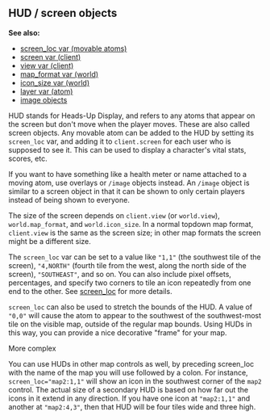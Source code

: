 ## HUD / screen objects
**See also:**
+   [screen_loc var (movable atoms)](/ref/atom/movable/var/screen_loc.md) 
+   [screen var (client)](/ref/client/var/screen.md) 
+   [view var (client)](/ref/client/var/view.md) 
+   [map_format var (world)](/ref/world/var/map_format.md) 
+   [icon_size var (world)](/ref/world/var/icon_size.md) 
+   [layer var (atom)](/ref/atom/var/layer.md) 
+   [image objects](/ref/image.md) 


HUD stands for Heads-Up Display, and refers to any atoms that
appear on the screen but don\'t move when the player moves. These are
also called screen objects. Any movable atom can be added to the HUD by
setting its `screen_loc` var, and adding it to `client.screen` for each
user who is supposed to see it. This can be used to display a
character\'s vital stats, scores, etc. 

If you want to have
something like a health meter or name attached to a moving atom, use
overlays or `/image` objects instead. An `/image` object is similar to a
screen object in that it can be shown to only certain players instead of
being shown to everyone. 

The size of the screen depends on
`client.view` (or `world.view`), `world.map_format`, and
`world.icon_size`. In a normal topdown map format, `client.view` is the
same as the screen size; in other map formats the screen might be a
different size. 

The `screen_loc` var can be set to a value like
`"1,1"` (the southwest tile of the screen), `"4,NORTH"` (fourth tile
from the west, along the north side of the screen), `"SOUTHEAST"`, and
so on. You can also include pixel offsets, percentages, and specify two
corners to tile an icon repeatedly from one end to the other. See
[screen_loc](/ref/atom/movable/var/screen_loc.md) for more details.


`screen_loc` can also be used to stretch the bounds of the HUD.
A value of `"0,0"` will cause the atom to appear to the southwest of the
southwest-most tile on the visible map, outside of the regular map
bounds. Using HUDs in this way, you can provide a nice decorative
\"frame\" for your map. 

More complex 

You can use HUDs
in other map controls as well, by preceding screen_loc with the name of
the map you will use followed by a colon. For instance,
`screen_loc="map2:1,1"` will show an icon in the southwest corner of the
`map2` control. The actual size of a secondary HUD is based on how far
out the icons in it extend in any direction. If you have one icon at
`"map2:1,1"` and another at `"map2:4,3"`, then that HUD will be four
tiles wide and three high.